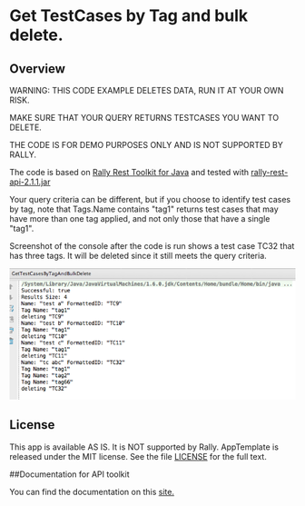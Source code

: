 Get TestCases by Tag and bulk delete.
=========================

## Overview
WARNING: THIS CODE EXAMPLE DELETES DATA, RUN IT AT YOUR OWN RISK.

MAKE SURE THAT YOUR QUERY RETURNS TESTCASES YOU WANT TO DELETE.

THE CODE IS FOR DEMO PURPOSES ONLY AND IS NOT SUPPORTED BY RALLY.

The code is based on [Rally Rest Toolkit for Java](https://github.com/RallyTools/RallyRestToolkitForJava)
and tested with [rally-rest-api-2.1.1.jar](https://github.com/RallyTools/RallyRestToolkitForJava/releases/download/v2.1.1/rally-rest-api-2.1.1.jar)

Your query criteria can be different, but if you choose to identify test cases by tag, note that Tags.Name contains "tag1" returns test cases that may have more than one tag applied, and not only those that have a single "tag1".

Screenshot of the console after the code is run shows a test case TC32 that has three tags. It will be deleted since it still meets the query criteria.

![](pic.png)

## License
This app is available AS IS. It is NOT supported by Rally.
AppTemplate is released under the MIT license.  See the file [LICENSE](./LICENSE) for the full text.

##Documentation for API toolkit

You can find the documentation on this [site.](https://github.com/RallyTools/RallyRestToolkitForJava/wiki/User-Guide)

